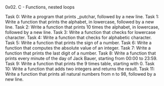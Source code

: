0x02. C - Functions, nested loops

Task 0: Write a program that prints _putchar, followed by a new line.
Task 1: Write a function that prints the alphabet, in lowercase, followed by a new line.
Task 2: Write a function that prints 10 times the alphabet, in lowercase, followed by a new line.
Task 3: Write a function that checks for lowercase character.
Task 4: Write a function that checks for alphabetic character.
Task 5: Write a function that prints the sign of a number.
Task 6: Write a function that computes the absolute value of an integer.
Task 7: Write a function that prints the last digit of a number.
Task 8: Write a function that prints every minute of the day of Jack Bauer, starting from 00:00 to 23:59.
Task 9: Write a function that prints the 9 times table, starting with 0.
Task 10: Write a function that adds two integers and returns the result. 
Task 11: Write a function that prints all natural numbers from n to 98, followed by a new line.
